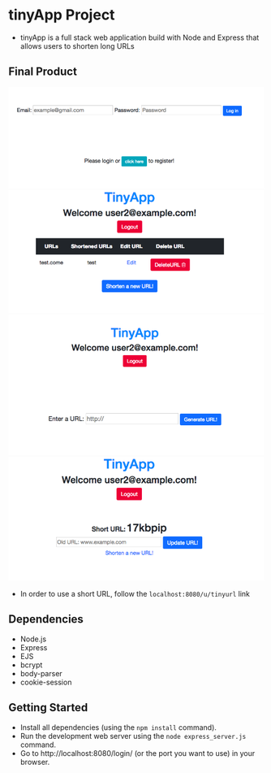 # tinyApp Project

- tinyApp is a full stack web application build with Node and Express that allows users to shorten long URLs

## Final Product
!["screenshot of login and register page"](/docs/RegisterandLogin.png)
!["screenshot of urls_index page"](/docs/Index.png)
!["screenshot of urls_new page"](/docs/GenerateURL.png)
!["screenshot of urls_show page"](/docs/UpdateURL.png)

* In order to use a short URL, follow the `localhost:8080/u/tinyurl` 
link
## Dependencies 
- Node.js
- Express
- EJS
- bcrypt
- body-parser
- cookie-session

## Getting Started
- Install all dependencies (using the `npm install` command).
- Run the development web server using the `node express_server.js` command. 
- Go to http://localhost:8080/login/ (or the port you want to use) in your browser.
